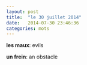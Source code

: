 ```yaml
---
layout: post
title:  "le 30 juillet 2014"
date:   2014-07-30 23:46:36
categories: mots
---
```


**les maux**: evils

**un frein**: an obstacle
